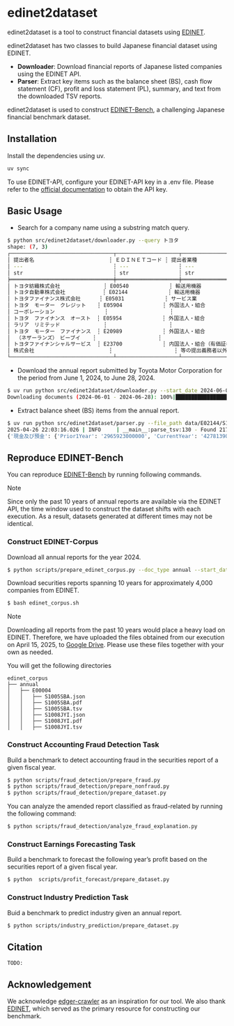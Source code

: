 # edinet2dataset
edinet2dataset is a tool to construct financial datasets using [EDINET](https://disclosure2.edinet-fsa.go.jp). 

edinet2dataset has two classes to build Japanese financial dataset using EDINET.
- **Downloader**: Download financial reports of Japanese listed companies using the EDINET API.
- **Parser**: Extract key items such as the balance sheet (BS), cash flow statement (CF), profit and loss statement (PL), summary, and text from the downloaded TSV reports.


edinet2dataset is used to construct [EDINET-Bench](https://huggingface.co/datasets/SakanaAI/EDINET-Bench), a challenging Japanese financial benchmark dataset.

## Installation

Install the dependencies using uv.
```bash
uv sync
```

To use EDINET-API, configure your EDINET-API key in a .env file.
Please refer to the [official documentation](https://disclosure2dl.edinet-fsa.go.jp/guide/static/disclosure/WZEK0110.html) to obtain the API key.

## Basic Usage

- Search for a company name using a substring match query.
  
```bash
$ python src/edinet2dataset/downloader.py --query トヨタ
shape: (7, 3)
┌─────────────────────────────────┬────────────────────┬─────────────────────────────────┐
│ 提出者名                        ┆ ＥＤＩＮＥＴコード ┆ 提出者業種                      │
│ ---                             ┆ ---                ┆ ---                             │
│ str                             ┆ str                ┆ str                             │
╞═════════════════════════════════╪════════════════════╪═════════════════════════════════╡
│ トヨタ紡織株式会社              ┆ E00540             ┆ 輸送用機器                      │
│ トヨタ自動車株式会社            ┆ E02144             ┆ 輸送用機器                      │
│ トヨタファイナンス株式会社      ┆ E05031             ┆ サービス業                      │
│ トヨタ　モーター　クレジット　  ┆ E05904             ┆ 外国法人・組合                  │
│ コーポレーション                ┆                    ┆                                 │
│ トヨタ　ファイナンス　オースト  ┆ E05954             ┆ 外国法人・組合                  │
│ ラリア　リミテッド              ┆                    ┆                                 │
│ トヨタ　モーター　ファイナンス  ┆ E20989             ┆ 外国法人・組合                  │
│ 　（ネザーランズ）　ビーブイ    ┆                    ┆                                 │
│ トヨタファイナンシャルサービス  ┆ E23700             ┆ 内国法人・組合（有価証券報告書  │
│ 株式会社                        ┆                    ┆ 等の提出義務者以外）            │
└─────────────────────────────────┴────────────────────┴─────────────────────────────────┘
```

- Download the annual report submitted by Toyota Motor Corporation for the period from June 1, 2024, to June 28, 2024.

```bash
$ uv run python src/edinet2dataset/downloader.py --start_date 2024-06-01 --end_date 2024-06-28 --company_name "トヨタ自動車株式会社" --doc_type annual  
Downloading documents (2024-06-01 - 2024-06-28): 100%|███████████████████████████████████████████| 28/28 [00:02<00:00,  9.76it/s]
```

- Extract balance sheet (BS) items from the annual report.

```bash
$ uv run python src/edinet2dataset/parser.py --file_path data/E02144/S100TR7I.tsv --category_list BS
2025-04-26 22:03:16.026 | INFO     | __main__:parse_tsv:130 - Found 2179 unique elements in data/E02144/S100TR7I.tsv
{'現金及び預金': {'Prior1Year': '2965923000000', 'CurrentYear': '4278139000000'}, '現金及び現金同等物': {'Prior2Year': '6113655000000', 'Prior1Year': '1403311000000', 'CurrentYear': '9412060000000'}, '売掛金': {'Prior1Year': '1665651000000', 'CurrentYear': '1888956000000'}, '有価証券': {'Prior1Year': '1069082000000', 'CurrentYear': '3938698000000'}, '商品及び製品': {'Prior1Year': '271851000000', 'CurrentYear': '257113000000'}
```


## Reproduce EDINET-Bench

You can reproduce [EDINET-Bench](https://huggingface.co/datasets/SakanaAI/EDINET-Bench) by running following commands. 

> [!NOTE]  
> Since only the past 10 years of annual reports are available via the EDINET API, the time window used to construct the dataset shifts with each execution. As a result, datasets generated at different times may not be identical.
### Construct EDINET-Corpus
Download all annual reports for the year 2024.

```bash
$ python scripts/prepare_edinet_corpus.py --doc_type annual --start_date 2024-01-01 --end_date 2025-01-01
```

Download securities reports spanning 10 years for approximately 4,000 companies from EDINET.
```bash
$ bash edinet_corpus.sh
```

> [!NOTE]
> Downloading all reports from the past 10 years would place a heavy load on EDINET. Therefore, we have uploaded the files obtained from our execution on April 15, 2025, to [Google Drive](https://drive.google.com/drive/folders/1uHqsB3_f_ROWNVDqDnIvccDeK5AH8HdN?usp=sharing). Please use these files together with your own as needed.


You will get the following directories
```
edinet_corpus
├── annual
│   ├── E00004
│   │   ├── S1005SBA.json
│   │   ├── S1005SBA.pdf
│   │   ├── S1005SBA.tsv
│   │   ├── S1008JYI.json
│   │   ├── S1008JYI.pdf
│   │   ├── S1008JYI.tsv
```

### Construct Accounting Fraud Detection Task

Build a benchmark to detect accounting fraud in the securities report of a given fiscal year.
```bash
$ python scripts/fraud_detection/prepare_fraud.py
$ python scripts/fraud_detection/prepare_nonfraud.py
$ python scripts/fraud_detection/prepare_dataset.py
```


You can analyze the amended report classified as fraud-related by running the following command:
```bash
$ python scripts/fraud_detection/analyze_fraud_explanation.py 
```


### Construct Earnings Forecasting Task

Build a benchmark to forecast the following year’s profit based on the securities report of a given fiscal year.
```bash
$ python  scripts/profit_forecast/prepare_dataset.py 
```


### Construct Industry Prediction Task

Buid a benchmark to predict industry given an annual report.
```bash
$ python scripts/industry_prediction/prepare_dataset.py 
```

## Citation
```
TODO:
```

## Acknowledgement
We acknowledge [edger-crawler](https://github.com/lefterisloukas/edgar-crawler) as an inspiration for our tool.
We also thank [EDINET](https://disclosure2.edinet-fsa.go.jp), which served as the primary resource for constructing our benchmark.
